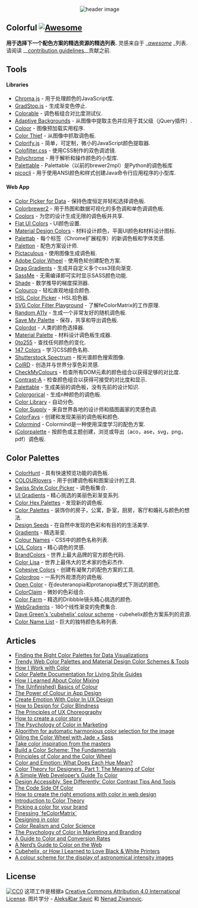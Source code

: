 <div class="github-widget" data-repo="Siddharth11/Colorful"></div>
<p align="center">
	<img src="https://raw.githubusercontent.com/Siddharth11/Colorful/master/color-palette.gif" alt="header image">
</p>

## Colorful [![Awesome](https://cdn.rawgit.com/sindresorhus/awesome/d7305f38d29fed78fa85652e3a63e154dd8e8829/media/badge.svg)](https://github.com/sindresorhus/awesome)
__用于选择下一个配色方案的精选资源的精选列表.__
灵感来自于 __[awesome](https://github.com/sindresorhus/awesome)_ _列表.  请阅读 __[contribution guidelines](https://github.com/Siddharth11/Colorful/blob/master/contributing.md)__贡献之前.


## Tools

#### Libraries
- [Chroma.js](http://gka.github.io/chroma.js/) - 用于处理颜色的JavaScript库.
- [GradStop.js](https://github.com/Siddharth11/gradStop.js) - 生成渐变色停止.
- [Colorable](http://jxnblk.com/colorable/) - 调色板组合对比度测试仪.
- [Adaptive Backgrounds](https://briangonzalez.github.io/jquery.adaptive-backgrounds.js/) - 从图像中提取主色并应用于其父级（jQuery插件）.
- [Coloor](https://github.com/krasimir/coloor) - 图像预加载实用程序.
- [Color Thief](https://github.com/lokesh/color-thief) - 从图像中抓取调色板.
- [Colorify.js](https://github.com/LukyVj/Colorify.js) - 简单，可定制，微小的JavaScript颜色提取器.
- [Colofilter.css](https://github.com/LukyVj/colofilter.css) - 使用CSS制作的双色调滤镜.
- [Polychrome](https://github.com/cdonohue/polychrome) - 用于解析和操作颜色的小型库.
- [Palettable](https://github.com/jiffyclub/palettable) -  Palettable（以前的brewer2mpl）是Python的调色板库
- [picocli](http://picocli.info/) - 用于使用ANSI颜色和样式创建Java命令行应用程序的小型库.

#### Web App
- [Color Picker for Data](http://tristen.ca/hcl-picker/) - 保持色度恒定并轻松选择调色板.
- [Colorbrewer2](http://colorbrewer2.org/) - 用于热图和数据可视化的多色调和单色调调色板.
- [Coolors](https://coolors.co/) - 为您的设计生成无限的调色板并共享.
- [Flat UI Colors](http://flatuicolors.com/) -  UI颜色设置.
- [Material Design Colors](http://www.materialui.co/) - 材料设计颜色，平面UI颜色和材料设计图标.
- [Palettab](http://palettab.com/) - 每个标签（Chrome扩展程序）的新调色板和字体灵感.
- [Paletton](http://paletton.com) - 配色方案设计师.
- [Pictaculous](http://www.pictaculous.com/) - 使用图像生成调色板.
- [Adobe Color Wheel](https://color.adobe.com/) - 使用色轮创建配色方案.
- [Drag Gradients](http://elrumordelaluz.github.io/draGGradients/) - 生成并自定义多个css3径向渐变.
- [SassMe](https://github.com/jimniels/sassme) - 无需编译即可实时显示SASS颜色功能.
- [Shade](http://jxnblk.com/shade/) - 数学推导的梯度探测器.
- [Colourco](http://www.colourco.de/) - 轻松直观地组合颜色.
- [HSL Color Picker](http://hslpicker.com/) -  HSL拾色器.
- [SVG Color Filter Playground](http://kazzkiq.github.io/svg-color-filter/) - 了解feColorMatrix的工作原理.
- [Random A11y](http://www.randoma11y.com) - 生成一个非常友好的随机调色板.
- [Save My Palette](http://savemypalette.com/) - 保存，共享和导出调色板.
- [Colordot](https://color.hailpixel.com) - 人类的颜色选择器.
- [Material Palette](http://www.materialpalette.com/) - 材料设计调色板生成器.
- [0to255](http://www.0to255.com/) - 查找任何颜色的变化.
- [147 Colors](http://147colors.com/) - 学习CSS颜色名称.
- [Shutterstock Spectrum](http://www.shutterstock.com/labs/spectrum/) - 按光谱颜色搜索图像.
- [ColRD](http://colrd.com/) - 创造并与世界分享色彩灵感.
- [CheckMyColours](http://www.checkmycolours.com/) - 检查所有DOM元素的颜色组合以获得足够的对比度.
- [Contrast-A](http://www.dasplankton.de/ContrastA/) - 检查颜色组合以获得可接受的对比度和显示.
- [Palettable](http://www.palettable.io/) - 生成美丽的调色板，没有先前的设计知识.
- [Colorgorical](http://vrl.cs.brown.edu/color) - 生成n种颜色的调色板.
- [Color Library](http://colorlibrary.ch/) - 自动分色.
- [Color Supply](http://colorsupplyyy.com/app/) - 来自世界各地的设计师和插图画家的灵感色调.
- [ColorFavs](http://www.colorfavs.com/) - 创建和发现美丽的调色板和颜色.
- [Colormind](http://www.colormind.io/) -  Colormind是一种使用深度学习的配色方案.
- [iColorpalette](https://icolorpalette.com) - 按颜色或主题创建，浏览或导出（aco，ase，svg，png，pdf）调色板.

## Color Palettes
- [ColorHunt](http://colorhunt.co/) - 具有快速预览功能的调色板.
- [COLOURlovers](http://www.colourlovers.com/) - 用于创建调色板和图案设计的工具.
- [Swiss Style Color Picker](http://www.swisscolors.net/) - 调色板集合.
- [UI Gradients](http://uigradients.com/) - 精心挑选的美丽色彩渐变系列.
- [Color Hex Palettes](http://www.color-hex.com/color-palettes/) - 发现新的调色板.
- [Color Palettes](http://colorpalettes.net/) - 装饰你的房子，公寓，卧室，厨房，客厅和婚礼与颜色的想法.
- [Design Seeds](http://www.design-seeds.com/) - 在自然中发现的色彩和有目的的生活美学.
- [Gradients](http://thewebrocks.com/demos/gradientsio/v2.html) - 精选渐变.
- [Colour Names](http://colours.neilorangepeel.com/) -  CSS中的颜色名称列表.
- [LOL Colors](http://www.lolcolors.com/palettes/popular) - 精心调色的灵感.
- [BrandColors](http://brandcolors.net/) - 世界上最大品牌的官方颜色代码.
- [Color Lisa](http://www.colorlisa.com/) - 世界上最伟大的艺术家的色彩杰作.
- [Cohesive Colors](http://javier.xyz/cohesive-colors/) - 创建有凝聚力的配色方案的工具.
- [Colordrop](https://colordrop.io/) - 一系列外观漂亮的调色板.
- [Open Color](https://yeun.github.io/open-color/) - 在deuteranopia和protanopia模式下测试的颜色.
- [ColorClaim](http://www.vanschneider.com/colors) - 微妙的色彩组合.
- [Color Farm](http://color.farm/) - 精选的Dribbble镜头精心挑选的颜色.
- [WebGradients](https://webgradients.com/) -  180个线性渐变的免费集合.
- [Dave Green's 'cubehelix' colour scheme](http://www.mrao.cam.ac.uk/~dag/CUBEHELIX/) -  cubehelix颜色方案系列的资源.
- [Color Name List](https://github.com/meodai/color-names/) - 巨大的独特颜色名称列表.

## Articles
- [Finding the Right Color Palettes for Data Visualizations](https://blog.graphiq.com/finding-the-right-color-palettes-for-data-visualizations-fcd4e707a283#.k1zjxtfet)
- [Trendy Web Color Palettes and Material Design Color Schemes & Tools](http://www.awwwards.com/trendy-web-color-palettes-and-material-design-color-schemes-tools.html?utm_source=Twitter&utm_medium=Social&utm_campaign=Twitter-Blog-Color&utm_content=Twitter)
- [How I Work with Color](https://medium.com/@JustinMezzell/how-i-work-with-color-8439c98ae5ed#.b99s3au3w)
- [Color Palette Documentation for Living Style Guides](https://medium.com/@jxnblk/color-palette-documentation-for-living-style-guides-d25d65aa20a5#.q0q6fb5qy)
- [How I Learned About Color Mixing](https://medium.com/@julialundman/my-experiences-in-learning-about-color-6de4ec274503#.m0t57e6ws)
- [The (Unfinished) Basics of Colour](https://medium.com/life-tips/the-unfinished-basics-of-colour-292858f62e62#.b1z1ejmsg)
- [The Power of Colour in App Design](https://medium.com/@nicknelo/why-use-colour-branding-in-apps-a95deba49dae#.pj3012j9x)
- [Create Emotion With Color In UX Design](https://uxplanet.org/create-emotion-with-color-in-ux-design-446a3766b085#.g6o0xsyfd)
- [How to Design for Color Blindness](https://medium.com/@usabilla/how-to-design-for-color-blindness-62d4d8ae9f6a#.uujosqblu)
- [The Principles of UX Choreography](https://medium.com/@becca_u/the-principles-of-ux-choreography-69c91c2cbc2a#.henp1zpjb)
- [How to create a color story](https://medium.com/design-story/how-to-create-a-color-story-aa75a62bf953#.pclx97jsf)
- [The Psychology of Color in Marketing](https://www.helpscout.net/blog/psychology-of-color/)
- [Algorithm for automatic harmonious color selection for the image](https://uxplanet.org/algorithm-for-automatic-harmonious-color-selection-for-the-image-fc26dde69ca1#.5luiehaag)
- [Oiling the Color Wheel with Jade + Sass](https://journal.helabs.com/oiling-the-color-wheel-with-jade-sass-5688ceada87c#.frc7e0rj5)
- [Take color inspiration from the masters](https://medium.com/@WebdesignerDepot/take-color-inspiration-from-the-masters-e9c2bcf1c8e2#.bhc22yxap)
- [Build a Color Scheme: The Fundamentals](http://tympanus.net/codrops/2012/09/17/build-a-color-scheme-the-fundamentals/)
- [Principles of Color and the Color Wheel](http://tympanus.net/codrops/2012/02/28/principles-of-color-and-the-color-wheel/)
- [Color and Emotion: What Does Each Hue Mean?](http://tympanus.net/codrops/2012/04/03/color-and-emotion-what-does-each-hue-mean/)
- [Color Theory for Designers, Part 1: The Meaning of Color](https://www.smashingmagazine.com/2010/01/color-theory-for-designers-part-1-the-meaning-of-color/)
- [A Simple Web Developer’s Guide To Color](https://www.smashingmagazine.com/2016/04/web-developer-guide-color/)
- [Design Accessibly, See Differently: Color Contrast Tips And Tools](https://www.smashingmagazine.com/2014/10/color-contrast-tips-and-tools-for-accessibility/)
- [The Code Side Of Color](https://www.smashingmagazine.com/2012/10/the-code-side-of-color/)
- [How to create the right emotions with color in web design](http://thenextweb.com/dd/2015/04/07/how-to-create-the-right-emotions-with-color-in-web-design/)
- [Introduction to Color Theory](http://www.tigercolor.com/color-lab/color-theory/color-theory-intro.htm)
- [Picking a color for your brand](http://focuslabllc.com/digest/picking-a-color-for-your-brand)
- [Finessing \`feColorMatrix\`](http://alistapart.com/article/finessing-fecolormatrix)
- [Designing in color](https://medium.freecodecamp.com/designing-in-color-abd358660a7b)
- [Color Realism and Color Science](http://web.mit.edu/abyrne/www/ColorRealism.html)
- [The Psychology of Color in Marketing and Branding](https://medium.com/swlh/the-psychology-of-color-in-marketing-and-branding-ebb2320a2b0)
- [A Guide to Color and Conversion Rates](https://uxplanet.org/a-guide-to-color-and-conversion-rates-f3a28e8e32bb)
- [A Nerd’s Guide to Color on the Web](https://css-tricks.com/nerds-guide-color-web/)
- [Cubehelix, or How I Learned to Love Black & White Printers](http://www.ifweassume.com/2013/05/cubehelix-or-how-i-learned-to-love.html)
- [A colour scheme for the display of astronomical intensity images](http://adsabs.harvard.edu/abs/2011BASI...39..289G)

## License
[![CC0](http://mirrors.creativecommons.org/presskit/buttons/88x31/svg/cc-zero.svg)](https://creativecommons.org/publicdomain/zero/1.0/)
这项工作是根据a [Creative Commons Attribution 4.0 International License](http://creativecommons.org/licenses/by/4.0/).
图片学分 -  [Aleks和ar Savić](https://dribbble.com/almigor) 和 [Nenad Zivanovic](https://dribbble.com/nenadzivanovic).
